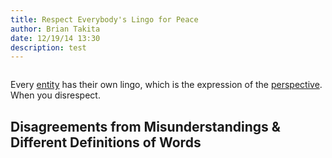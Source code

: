 ```yaml
---
title: Respect Everybody's Lingo for Peace
author: Brian Takita
date: 12/19/14 13:30
description: test
---
```


```js exec frontmatter
```

Every <a href="https://github.com/btakita/philosophy/blob/master/src/entity.md" target="_blank">entity</a> has their own lingo, which is the expression of the <a href="https://github.com/btakita/philosophy/blob/master/src/perspective.md" target="_blank">perspective</a>. When you disrespect.

## Disagreements from Misunderstandings & Different Definitions of Words


